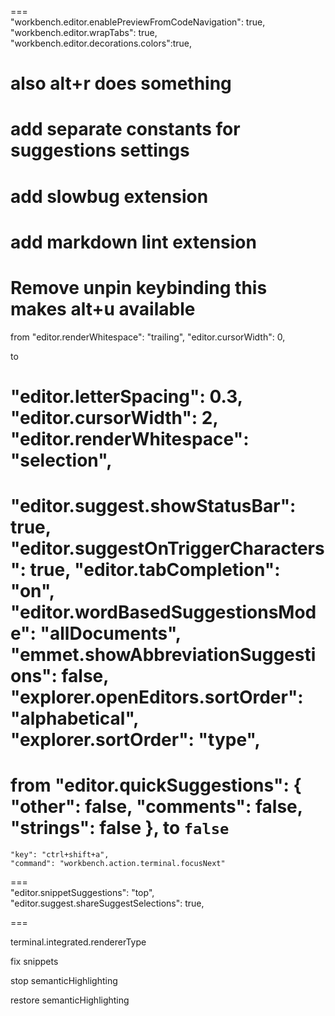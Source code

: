  ===   
   "workbench.editor.enablePreviewFromCodeNavigation": true,
  "workbench.editor.wrapTabs": true,
  "workbench.editor.decorations.colors":true,

  also alt+r does something
 ===   
 add separate constants for suggestions settings
 ===   
 add slowbug extension
 ===   
 add markdown lint extension
 ===   
Remove unpin keybinding
this makes alt+u available
 ===   
from 
  "editor.renderWhitespace": "trailing",
  "editor.cursorWidth": 0,

  to

   "editor.letterSpacing": 0.3,
  "editor.cursorWidth": 2,
  "editor.renderWhitespace": "selection",
 ===   

  "editor.suggest.showStatusBar": true,
  "editor.suggestOnTriggerCharacters": true,
  "editor.tabCompletion": "on",
  "editor.wordBasedSuggestionsMode": "allDocuments",
  "emmet.showAbbreviationSuggestions": false,
  "explorer.openEditors.sortOrder": "alphabetical",
  "explorer.sortOrder": "type",
 ===   
 from   "editor.quickSuggestions": {
    "other": false,
    "comments": false,
    "strings": false
  },
  to `false`
 ===   
    "key": "ctrl+shift+a",
    "command": "workbench.action.terminal.focusNext"
 ===   
  "editor.snippetSuggestions": "top",
  "editor.suggest.shareSuggestSelections": true,

 ===   

terminal.integrated.rendererType

fix snippets

stop semanticHighlighting

restore semanticHighlighting
